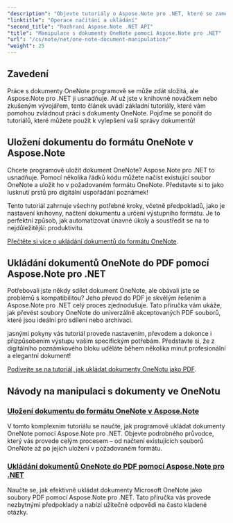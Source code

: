 ```yaml
---
"description": "Objevte tutoriály o Aspose.Note pro .NET, které se zaměřují na vytváření, ukládání a převod dokumentů OneNote s praktickými a snadno srozumitelnými příklady a častými dotazy."
"linktitle": "Operace načítání a ukládání"
"second_title": "Rozhraní Aspose.Note .NET API"
"title": "Manipulace s dokumenty OneNote pomocí Aspose.Note pro .NET"
"url": "/cs/note/net/one-note-document-manipulation/"
"weight": 25
---
```


## Zavedení

Práce s dokumenty OneNote programově se může zdát složitá, ale Aspose.Note pro .NET ji usnadňuje. Ať už jste v knihovně nováčkem nebo zkušeným vývojářem, tento článek uvádí základní tutoriály, které vám pomohou zvládnout práci s dokumenty OneNote. Pojďme se ponořit do tutoriálů, které můžete použít k vylepšení vaší správy dokumentů!

## Uložení dokumentu do formátu OneNote v Aspose.Note  

Chcete programově uložit dokument OneNote? Aspose.Note pro .NET to usnadňuje. Pomocí několika řádků kódu můžete načíst existující soubor OneNote a uložit ho v požadovaném formátu OneNote. Představte si to jako lusknutí prstů pro digitální uspořádání poznámek!  

Tento tutoriál zahrnuje všechny potřebné kroky, včetně předpokladů, jako je nastavení knihovny, načtení dokumentu a určení výstupního formátu. Je to perfektní způsob, jak automatizovat únavné úkoly a soustředit se na to nejdůležitější: produktivitu.  

[Přečtěte si více o ukládání dokumentů do formátu OneNote](./saving-document-to-one-note-format/).  

## Ukládání dokumentů OneNote do PDF pomocí Aspose.Note pro .NET  

Potřebovali jste někdy sdílet dokument OneNote, ale obávali jste se problémů s kompatibilitou? Jeho převod do PDF je skvělým řešením a Aspose.Note pro .NET celý proces zjednodušuje. Tato příručka vám ukáže, jak převést soubory OneNote do univerzálně akceptovaných PDF souborů, které jsou ideální pro sdílení nebo archivaci.  

jasnými pokyny vás tutoriál provede nastavením, převodem a dokonce i přizpůsobením výstupu vašim specifickým potřebám. Představte si, že z digitálního poznámkového bloku uděláte během několika minut profesionální a elegantní dokument!  

[Podívejte se na tutoriál, jak ukládat dokumenty OneNotu jako PDF](./saving-one-note-document-pdf/).  

## Návody na manipulaci s dokumenty ve OneNotu
### [Uložení dokumentu do formátu OneNote v Aspose.Note](./saving-document-to-one-note-format/)
V tomto komplexním tutoriálu se naučte, jak programově ukládat dokumenty OneNote pomocí Aspose.Note pro .NET. Objevte podrobného průvodce, který vás provede celým procesem – od načtení existujících souborů OneNote až po jejich uložení v požadovaném formátu.
### [Ukládání dokumentů OneNote do PDF pomocí Aspose.Note pro .NET](./saving-one-note-document-pdf/)
Naučte se, jak efektivně ukládat dokumenty Microsoft OneNote jako soubory PDF pomocí Aspose.Note pro .NET. Tato příručka vás provede nezbytnými předpoklady a nabízí užitečné odpovědi na často kladené otázky.